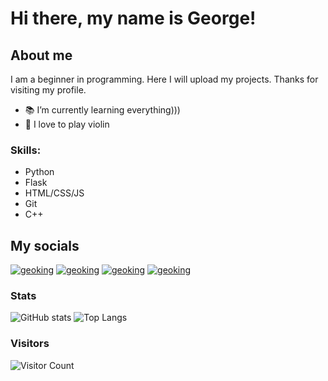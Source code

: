 # Hi there, my name is George!

## About me
I am a beginner in programming. Here I will upload my projects. Thanks for visiting my profile.
* 📚 I’m currently learning everything)))
* 🎻 I love to play violin

### Skills: 
* Python
* Flask
* HTML/CSS/JS
* Git 
* C++

## My socials


[![geoking](https://img.icons8.com/fluency/48/000000/instagram-new.png)][instagram]
[![geoking](https://img.icons8.com/material-outlined/48/000000/github.png)][github]
[![geoking](https://img.icons8.com/office/48/000000/reddit.png)][reddit]
[![geoking](https://img.icons8.com/color/50/000000/codepen.png)][cpen]


### Stats
![GitHub stats](https://github-readme-stats.vercel.app/api?username=geoking1907&show_icons=true&theme=dark&hide=contribs,prs)
![Top Langs](https://github-readme-stats.vercel.app/api/top-langs/?username=geoking1907&layout=compact&theme=dark)


### Visitors 
![Visitor Count](https://profile-counter.glitch.me/{geoking1907}/count.svg)
<br />

[instagram]: https://www.instagram.com/geokingcode/
[github]: https://github.com/geoking1907/
[reddit]: https://www.reddit.com/user/geoking_
[cpen]: https://codepen.io/geoking_

